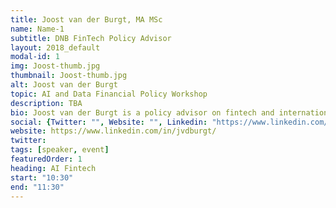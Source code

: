 ```yaml
---
title: Joost van der Burgt, MA MSc
name: Name-1
subtitle: DNB FinTech Policy Advisor
layout: 2018_default
modal-id: 1
img: Joost-thumb.jpg
thumbnail: Joost-thumb.jpg
alt: Joost van der Burgt
topic: AI and Data Financial Policy Workshop
description: TBA
bio: Joost van der Burgt is a policy advisor on fintech and international banking regulation at the Dutch National Bank (DNB), the central bank of the Netherlands. Until recently he as seconded to the federal Reserve Bank of San Francisco to work as part of the Fed’s fintech team. Joost is DNB’s representative in the Basel Committee’s Taskforce on Financial Technology. In the four years before his work at DNB, Joost worked in the Strategy and Risk analysis department at the Dutch Financial Markets Authority (AFM), where he also focused on fintech and the implications of technological innovation for the financial sector. Joost has a bachelor degree in business studies, and master degrees in risk management and political philosophy.
social: {Twitter: "", Website: "", Linkedin: "https://www.linkedin.com/in/jvdburgt/" }
website: https://www.linkedin.com/in/jvdburgt/
twitter:
tags: [speaker, event]
featuredOrder: 1
heading: AI Fintech
start: "10:30"
end: "11:30"
---
```

